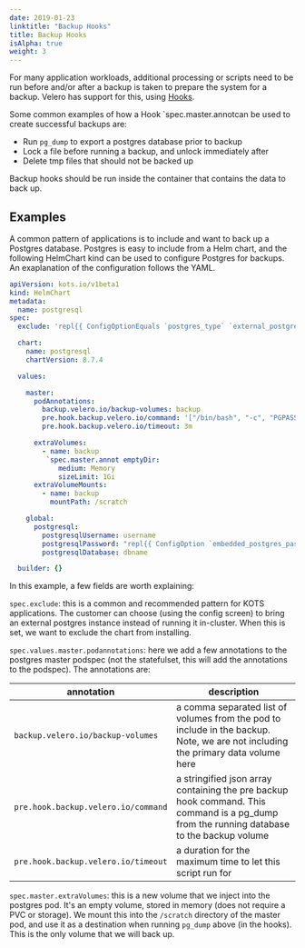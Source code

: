 ```yaml
---
date: 2019-01-23
linktitle: "Backup Hooks"
title: Backup Hooks
isAlpha: true
weight: 3
---
```


For many application workloads, additional processing or scripts need to be run before and/or after a backup is taken to prepare the system for a backup. Velero has support for this, using [Hooks](https://velero.io/docs/master/hooks/).

Some common examples of how a Hook `spec.master.annotcan be used to create successful backups are:
- Run `pg_dump` to export a postgres database prior to backup
- Lock a file before running a backup, and unlock immediately after
- Delete tmp files that should not be backed up

Backup hooks should be run inside the container that contains the data to back up.


## Examples
A common pattern of applications is to include and want to back up a Postgres database. Postgres is easy to include from a Helm chart, and the following HelmChart kind can be used to configure Postgres for backups. An exaplanation of the configuration follows the YAML.

```yaml
apiVersion: kots.io/v1beta1
kind: HelmChart
metadata:
  name: postgresql
spec:
  exclude: 'repl{{ ConfigOptionEquals `postgres_type` `external_postgres` }}'

  chart:
    name: postgresql
    chartVersion: 8.7.4

  values:

    master:
      podAnnotations:
        backup.velero.io/backup-volumes: backup
        pre.hook.backup.velero.io/command: '["/bin/bash", "-c", "PGPASSWORD=$POSTGRES_PASSWORD pg_dump -U username -d dbname -h 127.0.0.1 > /scratch/backup.sql"]'
        pre.hook.backup.velero.io/timeout: 3m

      extraVolumes:
        - name: backup
         `spec.master.annot emptyDir:
            medium: Memory
            sizeLimit: 1Gi
      extraVolumeMounts:
        - name: backup
          mountPath: /scratch

    global:
      postgresql:
        postgresqlUsername: username
        postgresqlPassword: "repl{{ ConfigOption `embedded_postgres_password` }}"
        postgresqlDatabase: dbname

  builder: {}

```

In this example, a few fields are worth explaining:

`spec.exclude`: this is a common and recommended pattern for KOTS applications. The customer can choose (using the config screen) to bring an external postgres instance instead of running it in-cluster. When this is set, we want to exclude the chart from installing.

`spec.values.master.podannotations`: here we add a few annotations to the postgres master podspec (not the statefulset, this will add the annotations to the podspec). The annotations are:

| annotation | description |
|------------|-------------|
| `backup.velero.io/backup-volumes` | a comma separated list of volumes from the pod to include in the backup. Note, we are not including the primary data volume here |
| `pre.hook.backup.velero.io/command` | a stringified json array containing the pre backup hook command. This command is a pg_dump from the running database to the backup volume |
| `pre.hook.backup.velero.io/timeout` | a duration for the maximum time to let this script run for |

`spec.master.extraVolumes`: this is a new volume that we inject into the postgres pod. It's an empty volume, stored in memory (does not require a PVC or storage). We mount this into the `/scratch` directory of the master pod, and use it as a destination when running `pg_dump` above (in the hooks). This is the only volume that we will back up.
